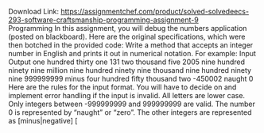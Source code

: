 Download Link: https://assignmentchef.com/product/solved-solvedeecs-293-software-craftsmanship-programming-assignment-9
<br>
Programming In this assignment, you will debug the numbers application (posted on blackboard). Here are the original specifications, which were then botched in the provided code: Write a method that accepts an integer number in English and prints it out in numerical notation. For example: Input Output one hundred thirty one 131 two thousand five 2005 nine hundred ninety nine million nine hundred ninety nine thousand nine hundred ninety nine 999999999 minus four hundred fifty thousand two -450002 naught 0 Here are the rules for the input format. You will have to decide on and implement error handling if the input is invalid. All letters are lower case. Only integers between -999999999 and 999999999 are valid. The number 0 is represented by “naught” or “zero”. The other integers are represented as [minus|negative] [